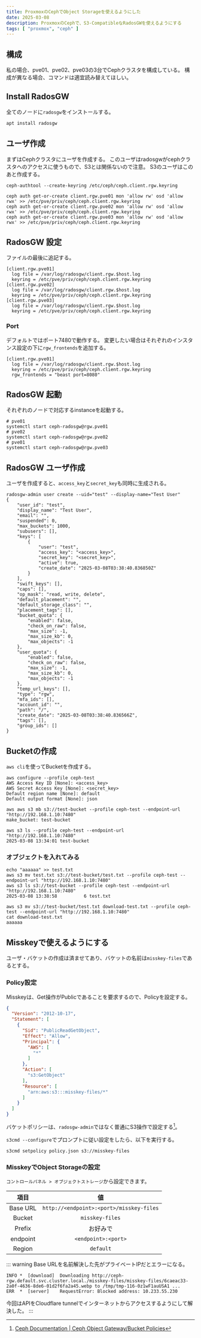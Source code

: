 ```yaml
---
title: ProxmoxのCephでObject Storageを使えるようにした 
date: 2025-03-08
description: ProxmoxのCephで、S3-CompatibleなRadosGWを使えるようにする
tags: [ "proxmox", "ceph" ]
---
```


## 構成

私の場合、pve01、pve02、pve03の3台でCephクラスタを構成している。
構成が異なる場合、コマンドは適宜読み替えてほしい。

## Install RadosGW
全てのノードに`radosgw`をインストールする。
```sh
apt install radosgw
```

## ユーザ作成

まずはCephクラスタにユーザを作成する。
このユーザはradosgwがcephクラスタへのアクセスに使うもので、S3とは関係ないので注意。
S3のユーザはこのあと作成する。

```shell
ceph-authtool --create-keyring /etc/ceph/ceph.client.rgw.keyring
```

```shell
ceph auth get-or-create client.rgw.pve01 mon 'allow rw' osd 'allow rwx' >> /etc/pve/priv/ceph/ceph.client.rgw.keyring
ceph auth get-or-create client.rgw.pve02 mon 'allow rw' osd 'allow rwx' >> /etc/pve/priv/ceph/ceph.client.rgw.keyring
ceph auth get-or-create client.rgw.pve03 mon 'allow rw' osd 'allow rwx' >> /etc/pve/priv/ceph/ceph.client.rgw.keyring
```

## RadosGW 設定

ファイルの最後に追記する。

``` [/etc/ceph/ceph.conf]
[client.rgw.pve01]
  log file = /var/log/radosgw/client.rgw.$host.log
  keyring = /etc/pve/priv/ceph/ceph.client.rgw.keyring
[client.rgw.pve02]
  log file = /var/log/radosgw/client.rgw.$host.log
  keyring = /etc/pve/priv/ceph/ceph.client.rgw.keyring
[client.rgw.pve03]
  log file = /var/log/radosgw/client.rgw.$host.log
  keyring = /etc/pve/priv/ceph/ceph.client.rgw.keyring
```

### Port
デフォルトではポート7480で動作する。
変更したい場合はそれぞれのインスタンス設定の下に`rgw_frontends`を追加する。
```
[client.rgw.pve01]
  log file = /var/log/radosgw/client.rgw.$host.log
  keyring = /etc/pve/priv/ceph/ceph.client.rgw.keyring
  rgw_frontends = "beast port=8080"
```


## RadosGW 起動

それぞれのノードで対応するinstanceを起動する。

```shell
# pve01
systemctl start ceph-radosgw@rgw.pve01
# pve02
systemctl start ceph-radosgw@rgw.pve02
# pve01
systemctl start ceph-radosgw@rgw.pve03
```

## RadosGW ユーザ作成

ユーザを作成すると、`access_key`と`secret_key`も同時に生成される。

```shell
radosgw-admin user create --uid="test" --display-name="Test User"
{
    "user_id": "test",
    "display_name": "Test User",
    "email": "",
    "suspended": 0,
    "max_buckets": 1000,
    "subusers": [],
    "keys": [
        {
            "user": "test",
            "access_key": "<access_key>",
            "secret_key": "<secret_key>",
            "active": true,
            "create_date": "2025-03-08T03:38:40.836850Z"
        }
    ],
    "swift_keys": [],
    "caps": [],
    "op_mask": "read, write, delete",
    "default_placement": "",
    "default_storage_class": "",
    "placement_tags": [],
    "bucket_quota": {
        "enabled": false,
        "check_on_raw": false,
        "max_size": -1,
        "max_size_kb": 0,
        "max_objects": -1
    },
    "user_quota": {
        "enabled": false,
        "check_on_raw": false,
        "max_size": -1,
        "max_size_kb": 0,
        "max_objects": -1
    },
    "temp_url_keys": [],
    "type": "rgw",
    "mfa_ids": [],
    "account_id": "",
    "path": "/",
    "create_date": "2025-03-08T03:38:40.836566Z",
    "tags": [],
    "group_ids": []
}
```

## Bucketの作成

`aws cli`を使ってBucketを作成する。

```shell
aws configure --profile ceph-test
AWS Access Key ID [None]: <access_key>
AWS Secret Access Key [None]: <secret_key>
Default region name [None]: default
Default output format [None]: json
```

```shell
aws aws s3 mb s3://test-bucket --profile ceph-test --endpoint-url "http://192.168.1.10:7480"
make_bucket: test-bucket
```

```shell
aws s3 ls --profile ceph-test --endpoint-url "http://192.168.1.10:7480"
2025-03-08 13:34:01 test-bucket
```

### オブジェクトを入れてみる

```shell
echo "aaaaaa" >> test.txt
aws s3 mv test.txt s3://test-bucket/test.txt --profile ceph-test --endpoint-url "http://192.168.1.10:7480"
aws s3 ls s3://test-bucket --profile ceph-test --endpoint-url "http://192.168.1.10:7480"
2025-03-08 13:38:58          6 test.txt
```

```shell
aws s3 mv s3://test-bucket/test.txt download-test.txt --profile ceph-test --endpoint-url "http://192.168.1.10:7480"
cat download-test.txt
aaaaaa 
```

## Misskeyで使えるようにする

ユーザ・バケットの作成は済ませてあり、バケットの名前は`misskey-files`であるとする。

### Policy設定

Misskeyは、Get操作がPublicであることを要求するので、Policyを設定する。

```json [policy.json]
{
  "Version": "2012-10-17",
  "Statement": [
    {
      "Sid": "PublicReadGetObject",
      "Effect": "Allow",
      "Principal": {
        "AWS": [
          "*"
        ]
      },
      "Action": [
        "s3:GetObject"
      ],
      "Resource": [
        "arn:aws:s3:::misskey-files/*"
      ]
    }
  ]
}
```

バケットポリシーは、`radosgw-admin`ではなく普通にS3操作で設定する[^policy-setting]。

`s3cmd --configure`でプロンプトに従い設定をしたら、以下を実行する。

```shell
s3cmd setpolicy policy.json s3://misskey-files
```

### MisskeyでObject Storageの設定

`コントロールパネル > オブジェクトストレージ`から設定できます。

|    項目    |                    値                     |
|:--------:|:----------------------------------------:|
| Base URL | `http://<endpoint>:<port>/misskey-files` |
|  Bucket  |             `misskey-files`              |
|  Prefix  |                   お好みで                   |
| endpoint |           `<endpoint>:<port>`            |
|  Region  |                `default`                 |

::: warning
Base URLを名前解決した先がプライベートIPだとエラーになる。
```
INFO *	[download]	Downloading http://ceph-rgw.default.svc.cluster.local./misskey-files/misskey-files/6caeac33-2a0f-4636-8de6-01d2f6fa2a45.webp to /tmp/tmp-116-0z1wF1auUSA1 ...
ERR  *	[server]	RequestError: Blocked address: 10.233.55.230
```
今回はAPIをCloudflare tunnelでインターネットからアクセスするようにして解決した。
:::

[^policy-setting]: [Ceph Documentation | Ceph Object Gateway/Bucket Policies](https://docs.ceph.com/en/latest/radosgw/bucketpolicy/#creation-and-removal:~:text=Bucket%20policies%20are%20managed%20through%20standard%20S3%20operations%20rather%20than%20radosgw%2Dadmin.)